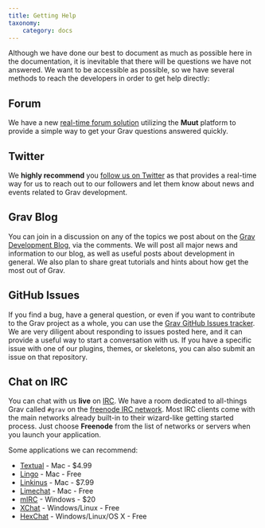 ```yaml
---
title: Getting Help
taxonomy:
    category: docs
---
```


Although we have done our best to document as much as possible here in the documentation, it is inevitable that there will be questions we have not answered.  We want to be accessible as possible, so we have several methods to reach the developers in order to get help directly:

## Forum

We have a new [real-time forum solution](http://getgrav.org/forum) utilizing the **Muut** platform to provide a simple way to get your Grav questions answered quickly.

## Twitter

We **highly recommend** you [follow us on Twitter](https://twitter.com/getgrav) as that provides a real-time way for us to reach out to our followers and let them know about news and events related to Grav development.

## Grav Blog

You can join in a discussion on any of the topics we post about on the [Grav Development Blog](http://getgrav.org/blog), via the comments.  We will post all major news and information to our blog, as well as useful posts about development in general. We also plan to share great tutorials and hints about how get the most out of Grav.

## GitHub Issues

If you find a bug, have a general question, or even if you want to contribute to the Grav project as a whole, you can use the [Grav GitHub Issues tracker](https://github.com/getgrav/grav/issues).  We are very diligent about responding to issues posted here, and it can provide a useful way to start a conversation with us.  If you have a specific issue with one of our plugins, themes, or skeletons, you can also submit an issue on that repository.

## Chat on IRC

You can chat with us **live** on [IRC](http://en.wikipedia.org/wiki/Internet_Relay_Chat). We have a room dedicated to all-things Grav called `#grav` on the [freenode IRC network](http://freenode.net/).  Most IRC clients come with the main networks already built-in to their wizard-like getting started process.  Just choose **Freenode** from the list of networks or servers when you launch your application.

Some applications we can recommend:

* [Textual](https://itunes.apple.com/us/app/textual/id403012667?mt=12) - Mac - $4.99
* [Lingo](https://itunes.apple.com/us/app/lingo/id624884154?mt=12) - Mac - Free
* [Linkinus](https://itunes.apple.com/us/app/linkinus/id402390998?mt=12) - Mac - $7.99
* [Limechat](https://itunes.apple.com/us/app/limechat/id414030210?mt=12) - Mac - Free
* [mIRC](http://www.mirc.com/) - Windows - $20
* [XChat](http://xchat.org) - Windows/Linux - Free
* [HexChat](http://hexchat.github.io/) - Windows/Linux/OS X - Free





